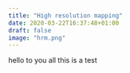 ```yaml
---
title: "High resolution mapping"
date: 2020-03-22T16:37:48+01:00
draft: false
image: "hrm.png"
---
```

hello to you all this is a test
